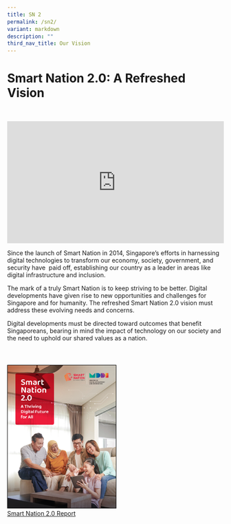 ```yaml
---
title: SN 2
permalink: /sn2/
variant: markdown
description: ""
third_nav_title: Our Vision
---
```

# Smart Nation 2.0: A Refreshed Vision

<div style="padding: 30px 0px 0px 0px;"></div>

<div style="max-width: 1280px">
    <div style="height: 0;
            overflow: hidden;
            position: relative;
            padding-bottom: 56.25%;">
        <iframe src="https://www.youtube.com/embed/DJmoy41mWDQ" height="720" width="1280" frameborder="0" title="YouTube video player" allow="accelerometer; autoplay; clipboard-write; encrypted-media; gyroscope; picture-in-picture" style="top: 0;
                left: 0;
                right: 0;
                bottom: 0;
                height: 100%;
                border: none;
                max-width: 100%;
                position: absolute;"></iframe>
    </div>
</div>

Since the launch of Smart Nation in 2014, Singapore’s efforts in harnessing digital technologies to transform our economy, society, government, and security have&nbsp; paid off, establishing our country as a leader in areas like digital infrastructure and inclusion.

The mark of a truly Smart Nation is to keep striving to be better. Digital developments have given rise to new opportunities and challenges for Singapore and for humanity.&nbsp;The refreshed Smart Nation 2.0 vision must address these evolving needs and concerns.

Digital developments must be directed toward outcomes that benefit Singaporeans, bearing in mind the impact of technology on our society and the need to uphold our shared values as a nation.

<div style="padding: 40px 0px 0px 0px;"></div>

<div style="width:50%"> <a href="https://go.gov.sg/smartnation2report" target="_blank"><img style="border:1px solid black;" src="/images/abt-smart-nation/sn2_report.png" alt="Smart Nation 2.0 Report">Smart Nation 2.0 Report</a></div>